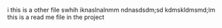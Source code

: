  i
 this is a other file swhih iknaslnalnmm
 ndnasdsdm;sd
 kdmskldmsmd;lm
 this is a read me file in the project
